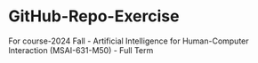# GitHub-Repo-Exercise
For course-2024 Fall - Artificial Intelligence for Human-Computer Interaction (MSAI-631-M50) - Full Term
